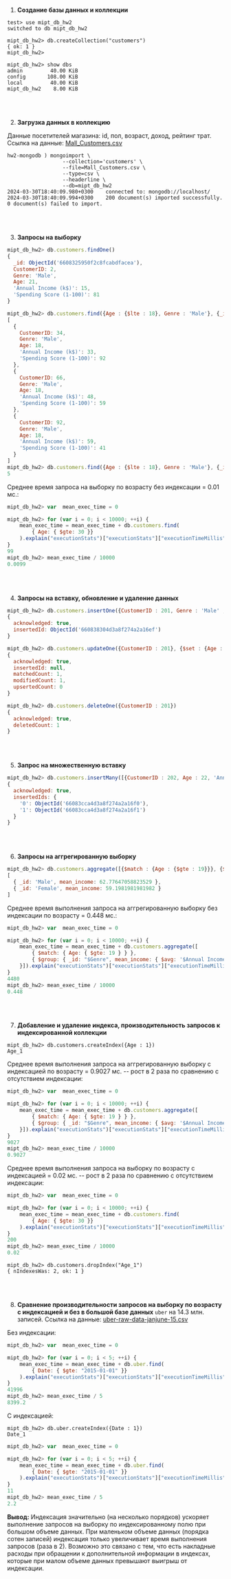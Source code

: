 1. **Создание базы данных и коллекции**
```
test> use mipt_db_hw2
switched to db mipt_db_hw2

mipt_db_hw2> db.createCollection("customers")
{ ok: 1 }
mipt_db_hw2>

mipt_db_hw2> show dbs
admin         40.00 KiB
config       108.00 KiB
local         40.00 KiB
mipt_db_hw2    8.00 KiB
```

<br>
<br>

2. **Загрузка данных в коллекцию**

Данные посетителей магазина: id, пол, возраст, доход, рейтинг трат. Ссылка на данные: [Mall_Customers.csv](https://www.kaggle.com/shwetabh123/mall-customers)

```
hw2-mongodb ) mongoimport \
                  --collection='customers' \
                  --file=Mall_Customers.csv \
                  --type=csv \
                  --headerline \
                  --db=mipt_db_hw2
2024-03-30T18:40:09.980+0300	connected to: mongodb://localhost/
2024-03-30T18:40:09.994+0300	200 document(s) imported successfully. 0 document(s) failed to import.
```

<br>
<br>

3. **Запросы на выборку**
```javascript
mipt_db_hw2> db.customers.findOne()
{
  _id: ObjectId('6608325950f2c8fcabdfacea'),
  CustomerID: 2,
  Genre: 'Male',
  Age: 21,
  'Annual Income (k$)': 15,
  'Spending Score (1-100)': 81
}
```
```javascript
mipt_db_hw2> db.customers.find({Age : {$lte : 18}, Genre : 'Male'}, {_id : 0})
[
  {
    CustomerID: 34,
    Genre: 'Male',
    Age: 18,
    'Annual Income (k$)': 33,
    'Spending Score (1-100)': 92
  },
  {
    CustomerID: 66,
    Genre: 'Male',
    Age: 18,
    'Annual Income (k$)': 48,
    'Spending Score (1-100)': 59
  },
  {
    CustomerID: 92,
    Genre: 'Male',
    Age: 18,
    'Annual Income (k$)': 59,
    'Spending Score (1-100)': 41
  }
]
mipt_db_hw2> db.customers.find({Age : {$lte : 18}, Genre : 'Male'}, {_id : 0}).explain("executionStats")["executionStats"]["executionTimeMillis"]
5
```

Среднее время запроса на выборку по возрасту без индексации = 0.01 мс.:
```javascript
mipt_db_hw2> var  mean_exec_time = 0

mipt_db_hw2> for (var i = 0; i < 10000; ++i) { 
    mean_exec_time = mean_exec_time + db.customers.find(
        { Age: { $gte: 30 }}
    ).explain("executionStats")["executionStats"]["executionTimeMillis"]; 
}
99
mipt_db_hw2> mean_exec_time / 10000
0.0099
```

<br>
<br>

4. **Запросы на вставку, обновление и удаление данных**
```javascript
mipt_db_hw2> db.customers.insertOne({CustomerID : 201, Genre : 'Male' , Age : 20, 'Annual Income (k$)' : 500, 'Spending Score (1-100)' : 67})
{
  acknowledged: true,
  insertedId: ObjectId('660838304d3a8f274a2a16ef')
}
```
```javascript
mipt_db_hw2> db.customers.updateOne({CustomerID : 201}, {$set : {Age : 21}})
{
  acknowledged: true,
  insertedId: null,
  matchedCount: 1,
  modifiedCount: 1,
  upsertedCount: 0
}
```
```javascript
mipt_db_hw2> db.customers.deleteOne({CustomerID : 201})
{
  acknowledged: true,
  deletedCount: 1
}
```

<br>
<br>

5. **Запрос на множественную вставку**
```javascript
mipt_db_hw2> db.customers.insertMany([{CustomerID : 202, Age : 22, 'Annual Income (k$)' : 130, 'Spending Score (1-100)' : 56}, {CustomerID : 203, Age : 23, 'Annual Income (k$)' : 150, 'Spending Score (1-100)' : 23}])
{
  acknowledged: true,
  insertedIds: {
    '0': ObjectId('66083cca4d3a8f274a2a16f0'),
    '1': ObjectId('66083cca4d3a8f274a2a16f1')
  }
}
```

<br>
<br>

6. **Запросы на аггрегированную выборку**
```javascript
mipt_db_hw2> db.customers.aggregate([{$match : {Age : {$gte : 19}}}, {$group : {_id : "$Genre", mean_income : {$avg : '$Annual Income (k$)'}}}])
[
  { _id: 'Male', mean_income: 62.77647058823529 },
  { _id: 'Female', mean_income: 59.1981981981982 }
]
```
Среднее время выполнения запроса на аггрегированную выборку без индексации по возрасту = 0.448 мс.:
```javascript
mipt_db_hw2> var  mean_exec_time = 0

mipt_db_hw2> for (var i = 0; i < 10000; ++i) { 
    mean_exec_time = mean_exec_time + db.customers.aggregate([
        { $match: { Age: { $gte: 19 } } }, 
        { $group: { _id: "$Genre", mean_income: { $avg: '$Annual Income (k$)' } } 
    }]).explain("executionStats")["executionStats"]["executionTimeMillis"]; 
}
4480
mipt_db_hw2> mean_exec_time / 10000
0.448
```

<br>
<br>


7. **Добавление и удаление индекса, производительность запросов к индексированной коллекции**
```
mipt_db_hw2> db.customers.createIndex({Age : 1})
Age_1
```

Среднее время выполнения запроса на аггрегированную выборку с индексацией по возрасту = 0.9027 мс. -- рост в 2 раза по сравнению с отсутствием индексации:
```javascript
mipt_db_hw2> var  mean_exec_time = 0

mipt_db_hw2> for (var i = 0; i < 10000; ++i) { 
    mean_exec_time = mean_exec_time + db.customers.aggregate([
        { $match: { Age: { $gte: 19 } } }, 
        { $group: { _id: "$Genre", mean_income: { $avg: '$Annual Income (k$)' } } 
    }]).explain("executionStats")["executionStats"]["executionTimeMillis"]; 
}
9027
mipt_db_hw2> mean_exec_time / 10000
0.9027
```

Среднее время выполнения запроса на выборку по возрасту c индексацией = 0.02 мс. -- рост в 2 раза по сравнению с отсутствием индексации:
```javascript
mipt_db_hw2> var  mean_exec_time = 0

mipt_db_hw2> for (var i = 0; i < 10000; ++i) { 
    mean_exec_time = mean_exec_time + db.customers.find(
        { Age: { $gte: 30 }}
    ).explain("executionStats")["executionStats"]["executionTimeMillis"]; 
}
200
mipt_db_hw2> mean_exec_time / 10000
0.02
```

```
mipt_db_hw2> db.customers.dropIndex("Age_1")
{ nIndexesWas: 2, ok: 1 }
```

<br>
<br>

8. **Сравнение производительности запросов на выборку по возрасту с индексацией и без в большой базе данных** `uber` на 14.3 млн. записей. Ссылка на данные: [uber-raw-data-janjune-15.csv](https://www.kaggle.com/datasets/fivethirtyeight/uber-pickups-in-new-york-city)

Без индексации:
```javascript
mipt_db_hw2> var  mean_exec_time = 0

mipt_db_hw2> for (var i = 0; i < 5; ++i) { 
    mean_exec_time = mean_exec_time + db.uber.find(
        { Date: { $gte: "2015-01-01" }}
    ).explain("executionStats")["executionStats"]["executionTimeMillis"]; 
}
41996
mipt_db_hw2> mean_exec_time / 5
8399.2
```
С индексацией:
```
mipt_db_hw2> db.uber.createIndex({Date : 1})
Date_1
```
```javascript
mipt_db_hw2> var  mean_exec_time = 0

mipt_db_hw2> for (var i = 0; i < 5; ++i) { 
    mean_exec_time = mean_exec_time + db.uber.find(
        { Date: { $gte: "2015-01-01" }}
    ).explain("executionStats")["executionStats"]["executionTimeMillis"]; 
}
11
mipt_db_hw2> mean_exec_time / 5
2.2
```

**Вывод:** Индексация значительно (на несколько порядков) ускоряет выполнение запросов на выборку по индексированному полю при большом объеме данных. При маленьком объеме данных (порядка сотен записей) индексация только увеличивает время выполнения запросов (раза в 2). Возможно это связано с тем, что есть накладные расходы при обращении к дополнительной информации в индексах, которые при малом объеме данных превышают выигрыш от индексации.
